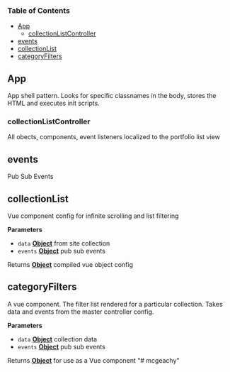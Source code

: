 <!-- Generated by documentation.js. Update this documentation by updating the source code. -->

### Table of Contents

-   [App](#app)
    -   [collectionListController](#collectionlistcontroller)
-   [events](#events)
-   [collectionList](#collectionlist)
-   [categoryFilters](#categoryfilters)

## App

App shell pattern. Looks for specific classnames
in the body, stores the HTML and executes init scripts.

### collectionListController

All obects, components, event listeners localized to the portfolio list view

## events

Pub Sub Events

## collectionList

Vue component config for infinite scrolling
and list filtering

**Parameters**

-   `data` **[Object](https://developer.mozilla.org/en-US/docs/Web/JavaScript/Reference/Global_Objects/Object)** from site collection
-   `events` **[Object](https://developer.mozilla.org/en-US/docs/Web/JavaScript/Reference/Global_Objects/Object)** pub sub events

Returns **[Object](https://developer.mozilla.org/en-US/docs/Web/JavaScript/Reference/Global_Objects/Object)** compiled vue object config

## categoryFilters

A vue component. The filter list rendered for a
particular collection. Takes data and events from the
master controller config.

**Parameters**

-   `data` **[Object](https://developer.mozilla.org/en-US/docs/Web/JavaScript/Reference/Global_Objects/Object)** collection data
-   `events` **[Object](https://developer.mozilla.org/en-US/docs/Web/JavaScript/Reference/Global_Objects/Object)** pub sub events

Returns **[Object](https://developer.mozilla.org/en-US/docs/Web/JavaScript/Reference/Global_Objects/Object)** for use as a Vue component
"# mcgeachy" 
